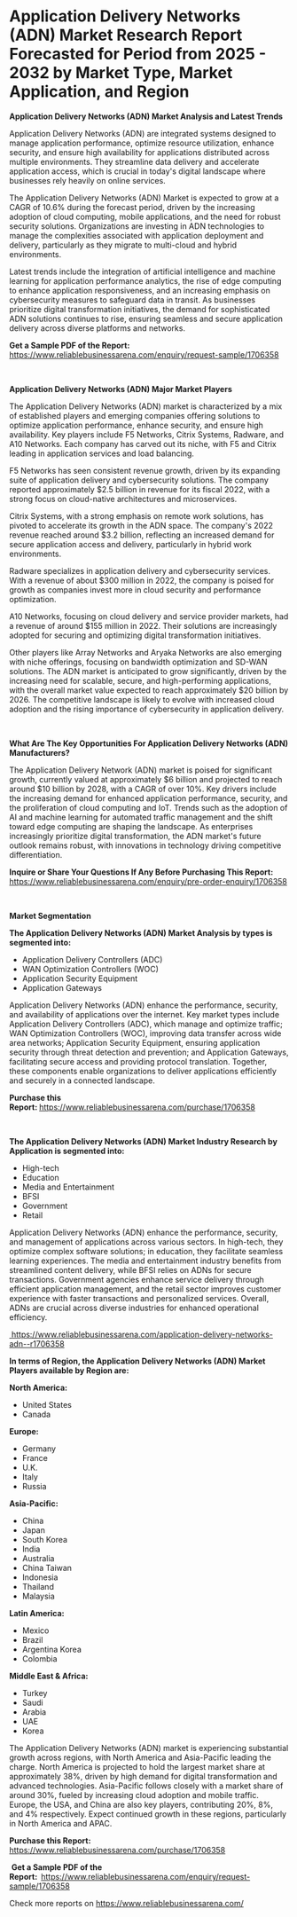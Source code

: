<p><h1>Application Delivery Networks (ADN) Market Research Report Forecasted for Period from 2025 -  2032 by Market Type, Market Application, and Region</h1></p><p><strong>Application Delivery Networks (ADN) Market Analysis and Latest Trends</strong></p>
<p><p>Application Delivery Networks (ADN) are integrated systems designed to manage application performance, optimize resource utilization, enhance security, and ensure high availability for applications distributed across multiple environments. They streamline data delivery and accelerate application access, which is crucial in today's digital landscape where businesses rely heavily on online services. </p><p>The Application Delivery Networks (ADN) Market is expected to grow at a CAGR of 10.6% during the forecast period, driven by the increasing adoption of cloud computing, mobile applications, and the need for robust security solutions. Organizations are investing in ADN technologies to manage the complexities associated with application deployment and delivery, particularly as they migrate to multi-cloud and hybrid environments. </p><p>Latest trends include the integration of artificial intelligence and machine learning for application performance analytics, the rise of edge computing to enhance application responsiveness, and an increasing emphasis on cybersecurity measures to safeguard data in transit. As businesses prioritize digital transformation initiatives, the demand for sophisticated ADN solutions continues to rise, ensuring seamless and secure application delivery across diverse platforms and networks.</p></p>
<p><strong>Get a Sample PDF of the Report:&nbsp;</strong> <a href="https://www.reliablebusinessarena.com/enquiry/request-sample/1706358?utm_campaign=2133&utm_medium=2&utm_source=Github&utm_content=ia&utm_term=27032025&utm_id=application-delivery-networks-adn">https://www.reliablebusinessarena.com/enquiry/request-sample/1706358</a></p>
<p>&nbsp;</p>
<p><strong>Application Delivery Networks (ADN) Major Market Players</strong></p>
<p><p>The Application Delivery Networks (ADN) market is characterized by a mix of established players and emerging companies offering solutions to optimize application performance, enhance security, and ensure high availability. Key players include F5 Networks, Citrix Systems, Radware, and A10 Networks. Each company has carved out its niche, with F5 and Citrix leading in application services and load balancing.</p><p>F5 Networks has seen consistent revenue growth, driven by its expanding suite of application delivery and cybersecurity solutions. The company reported approximately $2.5 billion in revenue for its fiscal 2022, with a strong focus on cloud-native architectures and microservices.</p><p>Citrix Systems, with a strong emphasis on remote work solutions, has pivoted to accelerate its growth in the ADN space. The company's 2022 revenue reached around $3.2 billion, reflecting an increased demand for secure application access and delivery, particularly in hybrid work environments.</p><p>Radware specializes in application delivery and cybersecurity services. With a revenue of about $300 million in 2022, the company is poised for growth as companies invest more in cloud security and performance optimization.</p><p>A10 Networks, focusing on cloud delivery and service provider markets, had a revenue of around $155 million in 2022. Their solutions are increasingly adopted for securing and optimizing digital transformation initiatives.</p><p>Other players like Array Networks and Aryaka Networks are also emerging with niche offerings, focusing on bandwidth optimization and SD-WAN solutions. The ADN market is anticipated to grow significantly, driven by the increasing need for scalable, secure, and high-performing applications, with the overall market value expected to reach approximately $20 billion by 2026. The competitive landscape is likely to evolve with increased cloud adoption and the rising importance of cybersecurity in application delivery.</p></p>
<p>&nbsp;</p>
<p><strong>What Are The Key Opportunities For Application Delivery Networks (ADN) Manufacturers?</strong></p>
<p><p>The Application Delivery Network (ADN) market is poised for significant growth, currently valued at approximately $6 billion and projected to reach around $10 billion by 2028, with a CAGR of over 10%. Key drivers include the increasing demand for enhanced application performance, security, and the proliferation of cloud computing and IoT. Trends such as the adoption of AI and machine learning for automated traffic management and the shift toward edge computing are shaping the landscape. As enterprises increasingly prioritize digital transformation, the ADN market's future outlook remains robust, with innovations in technology driving competitive differentiation.</p></p>
<p><strong>Inquire or Share Your Questions If Any Before Purchasing This Report:</strong> <a href="https://www.reliablebusinessarena.com/enquiry/pre-order-enquiry/1706358?utm_campaign=2133&utm_medium=2&utm_source=Github&utm_content=ia&utm_term=27032025&utm_id=application-delivery-networks-adn">https://www.reliablebusinessarena.com/enquiry/pre-order-enquiry/1706358</a></p>
<p>&nbsp;</p>
<p><strong>Market Segmentation</strong></p>
<p><strong>The Application Delivery Networks (ADN) Market Analysis by types is segmented into:</strong></p>
<p><ul><li>Application Delivery Controllers (ADC)</li><li>WAN Optimization Controllers (WOC)</li><li>Application Security Equipment</li><li>Application Gateways</li></ul></p>
<p><p>Application Delivery Networks (ADN) enhance the performance, security, and availability of applications over the internet. Key market types include Application Delivery Controllers (ADC), which manage and optimize traffic; WAN Optimization Controllers (WOC), improving data transfer across wide area networks; Application Security Equipment, ensuring application security through threat detection and prevention; and Application Gateways, facilitating secure access and providing protocol translation. Together, these components enable organizations to deliver applications efficiently and securely in a connected landscape.</p></p>
<p><strong>Purchase this Report:&nbsp;</strong><a href="https://www.reliablebusinessarena.com/purchase/1706358?utm_campaign=2133&utm_medium=2&utm_source=Github&utm_content=ia&utm_term=27032025&utm_id=application-delivery-networks-adn">https://www.reliablebusinessarena.com/purchase/1706358</a></p>
<p>&nbsp;</p>
<p><strong>The Application Delivery Networks (ADN) Market Industry Research by Application is segmented into:</strong></p>
<p><ul><li>High-tech</li><li>Education</li><li>Media and Entertainment</li><li>BFSI</li><li>Government</li><li>Retail</li></ul></p>
<p><p>Application Delivery Networks (ADN) enhance the performance, security, and management of applications across various sectors. In high-tech, they optimize complex software solutions; in education, they facilitate seamless learning experiences. The media and entertainment industry benefits from streamlined content delivery, while BFSI relies on ADNs for secure transactions. Government agencies enhance service delivery through efficient application management, and the retail sector improves customer experience with faster transactions and personalized services. Overall, ADNs are crucial across diverse industries for enhanced operational efficiency.</p></p>
<p><a href="https://www.reliablebusinessarena.com/application-delivery-networks-adn--r1706358?utm_campaign=2133&utm_medium=2&utm_source=Github&utm_content=ia&utm_term=27032025&utm_id=application-delivery-networks-adn">&nbsp;https://www.reliablebusinessarena.com/application-delivery-networks-adn--r1706358</a></p>
<p><strong>In terms of Region, the Application Delivery Networks (ADN) Market Players available by Region are:</strong></p>
<p>
    <p> <strong> North America: </strong>
        <ul>
            <li>United States</li>
            <li>Canada</li>
        </ul>
        </p> 
    <p> <strong> Europe: </strong>
        <ul>
            <li>Germany</li>
            <li>France</li>
            <li>U.K.</li>
            <li>Italy</li>
            <li>Russia</li>
        </ul>
        </p> 
    <p> <strong> Asia-Pacific: </strong>
        <ul>
            <li>China</li>
            <li>Japan</li>
            <li>South Korea</li>
            <li>India</li>
            <li>Australia</li>
            <li>China Taiwan</li>
            <li>Indonesia</li>
            <li>Thailand</li>
            <li>Malaysia</li>
        </ul>
        </p> 
    <p> <strong> Latin America: </strong>
        <ul>
            <li>Mexico</li>
            <li>Brazil</li>
            <li>Argentina Korea</li>
            <li>Colombia</li>
        </ul>
        </p> 
    <p> <strong> Middle East & Africa: </strong>
        <ul>
            <li>Turkey</li>
            <li>Saudi</li>
            <li>Arabia</li>
            <li>UAE</li>
            <li>Korea</li>
        </ul>
    </p>
    </p>
<p><p>The Application Delivery Networks (ADN) market is experiencing substantial growth across regions, with North America and Asia-Pacific leading the charge. North America is projected to hold the largest market share at approximately 38%, driven by high demand for digital transformation and advanced technologies. Asia-Pacific follows closely with a market share of around 30%, fueled by increasing cloud adoption and mobile traffic. Europe, the USA, and China are also key players, contributing 20%, 8%, and 4% respectively. Expect continued growth in these regions, particularly in North America and APAC.</p></p>
<p><strong>Purchase this Report: </strong><a href="https://www.reliablebusinessarena.com/purchase/1706358?utm_campaign=2133&utm_medium=2&utm_source=Github&utm_content=ia&utm_term=27032025&utm_id=application-delivery-networks-adn">https://www.reliablebusinessarena.com/purchase/1706358</a></p>
<p>&nbsp;<strong>Get a Sample PDF of the Report:&nbsp;&nbsp;</strong><a href="https://www.reliablebusinessarena.com/enquiry/request-sample/1706358?utm_campaign=2133&utm_medium=2&utm_source=Github&utm_content=ia&utm_term=27032025&utm_id=application-delivery-networks-adn">https://www.reliablebusinessarena.com/enquiry/request-sample/1706358</a></p>
<p><strong></strong></p>
<p>Check more reports on <a href="https://www.reliablebusinessarena.com/?utm_campaign=2133&utm_medium=2&utm_source=Github&utm_content=ia&utm_term=27032025&utm_id=application-delivery-networks-adn">https://www.reliablebusinessarena.com/</a></p>